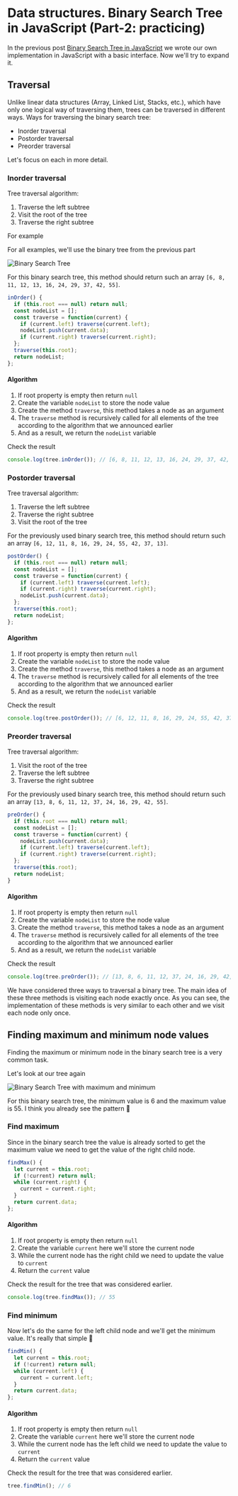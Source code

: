 # Data structures. Binary Search Tree in JavaScript (Part-2: practicing)

In the previous post [Binary Search Tree in JavaScript](https://dev.to/alexandrshy/data-structures-binary-search-tree-in-javascript-3om9) we wrote our own implementation in JavaScript with a basic interface. Now we'll try to expand it.

## Traversal

Unlike linear data structures (Array, Linked List, Stacks, etc.), which have only one logical way of traversing them, trees can be traversed in different ways. Ways for traversing the binary search tree:

- Inorder traversal
- Postorder traversal
- Preorder traversal

Let's focus on each in more detail.

### Inorder traversal

Tree traversal algorithm:

1. Traverse the left subtree
1. Visit the root of the tree
1. Traverse the right subtree

For example

For all examples, we'll use the binary tree from the previous part

![Binary Search Tree](https://thepracticaldev.s3.amazonaws.com/i/ybacgegn1ccjxh5d3xh7.jpg)

For this binary search tree, this method should return such an array `[6, 8, 11, 12, 13, 16, 24, 29, 37, 42, 55]`.

```js
inOrder() {
  if (this.root === null) return null;
  const nodeList = [];
  const traverse = function(current) {
    if (current.left) traverse(current.left);
    nodeList.push(current.data);
    if (current.right) traverse(current.right);
  };
  traverse(this.root);
  return nodeList;
};
```

#### Algorithm

1. If root property is empty then return `null`
1. Create the variable `nodeList` to store the node value
1. Create the method `traverse`, this method takes a node as an argument
1. The `traverse` method is recursively called for all elements of the tree according to the algorithm that we announced earlier
1. And as a result, we return the `nodeList` variable

Check the result

```js
console.log(tree.inOrder()); // [6, 8, 11, 12, 13, 16, 24, 29, 37, 42, 55]
```

### Postorder traversal

Tree traversal algorithm:

1. Traverse the left subtree
1. Traverse the right subtree
1. Visit the root of the tree

For the previously used binary search tree, this method should return such an array `[6, 12, 11, 8, 16, 29, 24, 55, 42, 37, 13]`.

```js
postOrder() {
  if (this.root === null) return null;
  const nodeList = [];
  const traverse = function(current) {
    if (current.left) traverse(current.left);
    if (current.right) traverse(current.right);
    nodeList.push(current.data);
  };
  traverse(this.root);
  return nodeList;
};
```

#### Algorithm

1. If root property is empty then return `null`
1. Create the variable `nodeList` to store the node value
1. Create the method `traverse`, this method takes a node as an argument
1. The `traverse` method is recursively called for all elements of the tree according to the algorithm that we announced earlier
1. And as a result, we return the `nodeList` variable

Check the result

```js
console.log(tree.postOrder()); // [6, 12, 11, 8, 16, 29, 24, 55, 42, 37, 13]
```

### Preorder traversal

Tree traversal algorithm:

1. Visit the root of the tree
1. Traverse the left subtree
1. Traverse the right subtree

For the previously used binary search tree, this method should return such an array `[13, 8, 6, 11, 12, 37, 24, 16, 29, 42, 55]`.

```js
preOrder() {
  if (this.root === null) return null;
  const nodeList = [];
  const traverse = function(current) {
    nodeList.push(current.data);
    if (current.left) traverse(current.left);
    if (current.right) traverse(current.right);
  };
  traverse(this.root);
  return nodeList;
}
```

#### Algorithm

1. If root property is empty then return `null`
1. Create the variable `nodeList` to store the node value
1. Create the method `traverse`, this method takes a node as an argument
1. The `traverse` method is recursively called for all elements of the tree according to the algorithm that we announced earlier
1. And as a result, we return the `nodeList` variable

Check the result

```js
console.log(tree.preOrder()); // [13, 8, 6, 11, 12, 37, 24, 16, 29, 42, 55]
```

We have considered three ways to traversal a binary tree. The main idea of these three methods is visiting each node exactly once. As you can see, the implementation of these methods is very similar to each other and we visit each node only once.

## Finding maximum and minimum node values

Finding the maximum or minimum node in the binary search tree is a very common task.

Let's look at our tree again

![Binary Search Tree with maximum and minimum](https://thepracticaldev.s3.amazonaws.com/i/xb9u1gacmyytrjszjjgk.jpg)

For this binary search tree, the minimum value is 6 and the maximum value is 55. I think you already see the pattern 🙂

### Find maximum

Since in the binary search tree the value is already sorted to get the maximum value we need to get the value of the right child node.

```js
findMax() {
  let current = this.root;
  if (!current) return null;
  while (current.right) {
    current = current.right;
  }
  return current.data;
};
```

#### Algorithm

1. If root property is empty then return `null`
1. Create the variable `current` here we'll store the current node
1. While the current node has the right child we need to update the value to `current`
1. Return the `current` value

Check the result for the tree that was considered earlier.

```js
console.log(tree.findMax()); // 55
```

### Find minimum

Now let's do the same for the left child node and we'll get the minimum value. It's really that simple 🙂

```js
findMin() {
  let current = this.root;
  if (!current) return null;
  while (current.left) {
    current = current.left;
  }
  return current.data;
};
```

#### Algorithm

1. If root property is empty then return `null`
1. Create the variable `current` here we'll store the current node
1. While the current node has the left child we need to update the value to `current`
1. Return the `current` value

Check the result for the tree that was considered earlier.

```js
tree.findMin(); // 6
```
